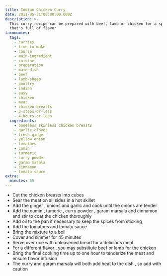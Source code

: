 ```yaml
---
title: Indian Chicken Curry
date: 2011-05-31T00:00:00.000Z
description: >-
  This curry recipe can be prepared with beef, lamb or chicken for a spicy dish
  that's full of flavor
taxonomies:
  tags:
    - curries
    - time-to-make
    - course
    - main-ingredient
    - cuisine
    - preparation
    - main-dish
    - beef
    - lamb-sheep
    - poultry
    - indian
    - easy
    - chicken
    - meat
    - chicken-breasts
    - 3-steps-or-less
    - 4-hours-or-less
  ingredients:
    - boneless skinless chicken breasts
    - garlic cloves
    - fresh ginger
    - yellow onion
    - tomatoes
    - cumin
    - turmeric
    - curry powder
    - garam masala
    - cinnamon
    - tomato sauce
extra:
  minutes: 65
---
```

 - Cut the chicken breasts into cubes
 - Sear the meat on all sides in a hot skillet
 - Add the ginger , onions and garlic and cook until the onions are tender
 - Add the cumin , tumeric , curry powder , garam marsala and cinnamon and stir to coat the chicken thoroughly
 - Add oil to the pan if necessary to keep the spices from sticking
 - Add the tomatoes and tomato sauce
 - Bring the mixture to a boil
 - Cover and simmer for 45 minutes
 - Serve over rice with unleavened bread for a delicious meal
 - For a different flavor , you may substitute beef or lamb for the chicken
 - Bring the final cooking time up to one hour to tenderize the meat and ensure flavor infusion
 - The curry and garam marsala will both add heat to the dish , so add with caution
